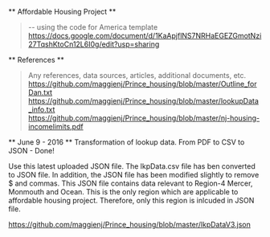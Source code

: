 ** Affordable Housing Project **
> -- using the code for America template <br> 
https://docs.google.com/document/d/1KaApjflNS7NRHaEGEZGmotNzi27TqshKtoCn12L6I0g/edit?usp=sharing

** References ** 
> Any references, data sources, articles, additional documents, etc. <br>
> https://github.com/maggienj/Prince_housing/blob/master/Outline_forDan.txt <br> 
> https://github.com/maggienj/Prince_housing/blob/master/lookupData_info.txt <br> 
> https://github.com/maggienj/Prince_housing/blob/master/nj-housing-incomelimits.pdf <br> 

** June 9 - 2016 ** 
Transformation of lookup data.  From PDF to CSV to JSON - Done!

Use this latest uploaded JSON file.
The lkpData.csv file has ben converted to JSON file.
In addition, the JSON file has been modified slightly to remove $ and commas.
This JSON file contains data relevant to Region-4 Mercer, Monmouth and Ocean. This is the only region which are applicable to affordable housing project. Therefore, only this region is inlcuded in JSON file.

https://github.com/maggienj/Prince_housing/blob/master/lkpDataV3.json




